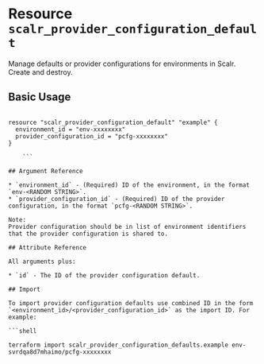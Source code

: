 
# Resource `scalr_provider_configuration_default`

Manage defaults or provider configurations for environments in Scalr. Create and destroy.

## Basic Usage

```hcl

resource "scalr_provider_configuration_default" "example" {
  environment_id = "env-xxxxxxxx"
  provider_configuration_id = "pcfg-xxxxxxxx"
}
    
    ```

## Argument Reference

* `environment_id` - (Required) ID of the environment, in the format `env-<RANDOM STRING>`.
* `provider_configuration_id` - (Required) ID of the provider configuration, in the format `pcfg-<RANDOM STRING>`. 

Note:
Provider configuration should be in list of environment identifiers that the provider configuration is shared to.

## Attribute Reference

All arguments plus:

* `id` - The ID of the provider configuration default.
  
## Import

To import provider configuration defaults use combined ID in the form `<environment_id>/<provider_configuration_id>` as the import ID. For example:

```shell

terraform import scalr_provider_configuration_defaults.example env-svrdqa8d7mhaimo/pcfg-xxxxxxxx

```
